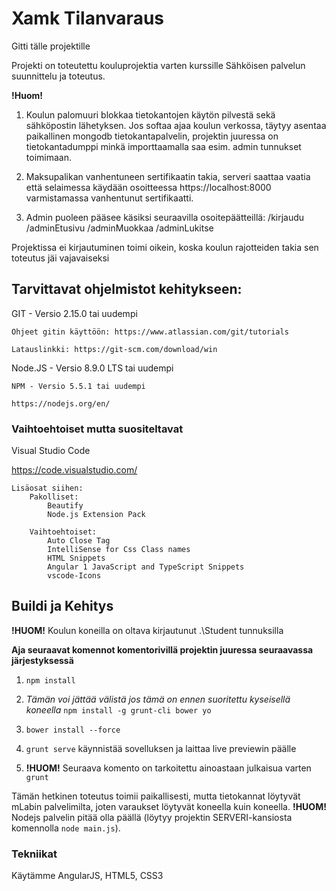 # Xamk Tilanvaraus
Gitti tälle projektille

Projekti on toteutettu kouluprojektia varten kurssille Sähköisen palvelun suunnittelu ja toteutus.

**!Huom!**

1. Koulun palomuuri blokkaa tietokantojen käytön pilvestä sekä sähköpostin lähetyksen. Jos softaa ajaa koulun verkossa, täytyy asentaa paikallinen mongodb tietokantapalvelin, projektin juuressa on tietokantadumppi minkä importtaamalla saa esim. admin tunnukset toimimaan. 

2. Maksupalikan vanhentuneen sertifikaatin takia, serveri saattaa vaatia että selaimessa käydään osoitteessa https://localhost:8000 varmistamassa vanhentunut sertifikaatti.

3. Admin puoleen pääsee käsiksi seuraavilla osoitepäätteillä:
    /kirjaudu
    /adminEtusivu
    /adminMuokkaa
    /adminLukitse

Projektissa ei kirjautuminen toimi oikein, koska koulun rajotteiden takia sen toteutus jäi vajavaiseksi

## Tarvittavat ohjelmistot kehitykseen:

GIT - Versio 2.15.0 tai uudempi

    Ohjeet gitin käyttöön: https://www.atlassian.com/git/tutorials

    Latauslinkki: https://git-scm.com/download/win

Node.JS - Versio 8.9.0 LTS tai uudempi

    NPM - Versio 5.5.1 tai uudempi

    https://nodejs.org/en/

### Vaihtoehtoiset mutta suositeltavat

Visual Studio Code
    
https://code.visualstudio.com/

    Lisäosat siihen:
        Pakolliset:
            Beautify
            Node.js Extension Pack

        Vaihtoehtoiset:
            Auto Close Tag
            IntelliSense for Css Class names
            HTML Snippets
            Angular 1 JavaScript and TypeScript Snippets
            vscode-Icons

## Buildi ja Kehitys

**!HUOM!**
Koulun koneilla on oltava kirjautunut .\Student tunnuksilla

**Aja seuraavat komennot komentorivillä projektin juuressa seuraavassa järjestyksessä**
1. `npm install`

2. _Tämän voi jättää välistä jos tämä on ennen suoritettu      kyseisellä koneella_ `npm install -g grunt-cli bower yo` 

3. `bower install --force`

4. `grunt serve` käynnistää sovelluksen ja laittaa live previewin päälle

5. **!HUOM!** Seuraava komento on tarkoitettu ainoastaan julkaisua varten `grunt` 

Tämän hetkinen toteutus toimii paikallisesti, mutta tietokannat löytyvät mLabin palvelimilta, joten varaukset löytyvät koneella kuin koneella. **!HUOM!** Nodejs palvelin pitää olla päällä (löytyy projektin SERVERI-kansiosta komennolla `node main.js`).

### Tekniikat

Käytämme AngularJS, HTML5, CSS3
